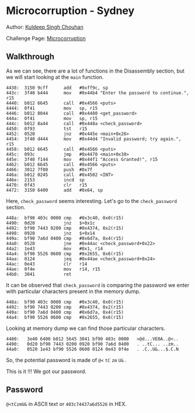 # Microcorruption - Sydney
Author: [Kuldeep Singh Chouhan](https://github.com/kuldeep-singh-chouhan)

Challenge Page: [Microcorruption](https://microcorruption.com/)

## Walkthrough
As we can see, there are a lot of functions in the Disassembly section, but we will start looking at the `main` function.
```4438 <main>
4438:  3150 9cff      add	#0xff9c, sp
443c:  3f40 b444      mov	#0x44b4 "Enter the password to continue.", r15
4440:  b012 6645      call	#0x4566 <puts>
4444:  0f41           mov	sp, r15
4446:  b012 8044      call	#0x4480 <get_password>
444a:  0f41           mov	sp, r15
444c:  b012 8a44      call	#0x448a <check_password>
4450:  0f93           tst	r15
4452:  0520           jnz	#0x445e <main+0x26>
4454:  3f40 d444      mov	#0x44d4 "Invalid password; try again.", r15
4458:  b012 6645      call	#0x4566 <puts>
445c:  093c           jmp	#0x4470 <main+0x38>
445e:  3f40 f144      mov	#0x44f1 "Access Granted!", r15
4462:  b012 6645      call	#0x4566 <puts>
4466:  3012 7f00      push	#0x7f
446a:  b012 0245      call	#0x4502 <INT>
446e:  2153           incd	sp
4470:  0f43           clr	r15
4472:  3150 6400      add	#0x64, sp
```
Here, `check_password` seems interesting. Let's go to the `check_password` section.
```448a <check_password>
448a:  bf90 403c 0000 cmp	#0x3c40, 0x0(r15)
4490:  0d20           jnz	$+0x1c
4492:  bf90 7443 0200 cmp	#0x4374, 0x2(r15)
4498:  0920           jnz	$+0x14
449a:  bf90 7a6d 0400 cmp	#0x6d7a, 0x4(r15)
44a0:  0520           jne	#0x44ac <check_password+0x22>
44a2:  1e43           mov	#0x1, r14
44a4:  bf90 5526 0600 cmp	#0x2655, 0x6(r15)
44aa:  0124           jeq	#0x44ae <check_password+0x24>
44ac:  0e43           clr	r14
44ae:  0f4e           mov	r14, r15
44b0:  3041           ret
```
It can be observed that `check_password` is comparing the password we enter with particular characters present in the memory dump.
```
448a:  bf90 403c 0000 cmp	#0x3c40, 0x0(r15)
4492:  bf90 7443 0200 cmp	#0x4374, 0x2(r15)
449a:  bf90 7a6d 0400 cmp	#0x6d7a, 0x4(r15)
44a4:  bf90 5526 0600 cmp	#0x2655, 0x6(r15)
```
Looking at memory dump we can find those particular characters.
```
4480:   3e40 6400 b012 5645 3041 bf90 403c 0000   >@d...VE0A..@<..
4490:   0d20 bf90 7443 0200 0920 bf90 7a6d 0400   . ..tC... ..zm..
44a0:   0520 1e43 bf90 5526 0600 0124 0e43 0f4e   . .C..U&...$.C.N
```
So, the potential password is made of `@<` `tC` `zm` `U&` .


This is it !!! We got our password.


## Password
`@<tCzmU&` in ASCII text or `403c74437a6d5526` in HEX.
